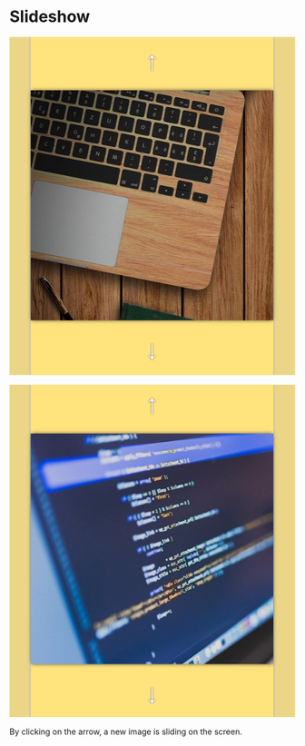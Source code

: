 # Slideshow

![](images/slide.png)

![](images/slideImage.png)

By clicking on the arrow, a new image is sliding on the screen.
